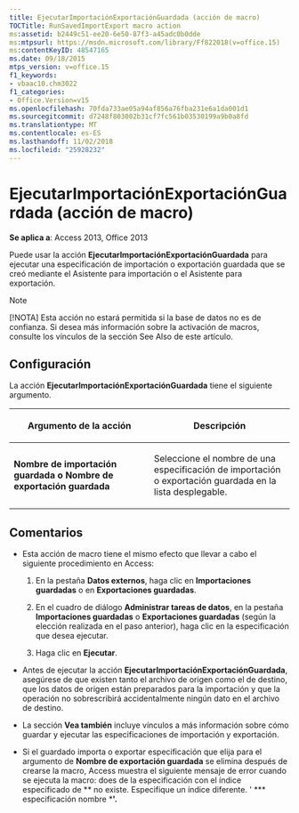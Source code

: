 ```yaml
---
title: EjecutarImportaciónExportaciónGuardada (acción de macro)
TOCTitle: RunSavedImportExport macro action
ms:assetid: b2449c51-ee20-6e50-87f3-a45adc0b0dde
ms:mtpsurl: https://msdn.microsoft.com/library/Ff822018(v=office.15)
ms:contentKeyID: 48547165
ms.date: 09/18/2015
mtps_version: v=office.15
f1_keywords:
- vbaac10.chm3022
f1_categories:
- Office.Version=v15
ms.openlocfilehash: 70fda733ae05a94af856a76fba231e6a1da001d1
ms.sourcegitcommit: d7248f803002b31cf7fc561b03530199a9b0a8fd
ms.translationtype: MT
ms.contentlocale: es-ES
ms.lasthandoff: 11/02/2018
ms.locfileid: "25928232"
---
```

# <a name="runsavedimportexport-macro-action"></a>EjecutarImportaciónExportaciónGuardada (acción de macro)


**Se aplica a**: Access 2013, Office 2013

Puede usar la acción **EjecutarImportaciónExportaciónGuardada** para ejecutar una especificación de importación o exportación guardada que se creó mediante el Asistente para importación o el Asistente para exportación.


> [!NOTE]
> <P>[!NOTA] Esta acción no estará permitida si la base de datos no es de confianza. Si desea más información sobre la activación de macros, consulte los vínculos de la sección See Also de este artículo.</P>



## <a name="setting"></a>Configuración

La acción **EjecutarImportaciónExportaciónGuardada** tiene el siguiente argumento.

<table>
<colgroup>
<col style="width: 50%" />
<col style="width: 50%" />
</colgroup>
<thead>
<tr class="header">
<th><p>Argumento de la acción</p></th>
<th><p>Descripción</p></th>
</tr>
</thead>
<tbody>
<tr class="odd">
<td><p><strong>Nombre de importación guardada o Nombre de exportación guardada</strong></p></td>
<td><p>Seleccione el nombre de una especificación de importación o exportación guardada en la lista desplegable.</p></td>
</tr>
</tbody>
</table>


## <a name="remarks"></a>Comentarios

  - Esta acción de macro tiene el mismo efecto que llevar a cabo el siguiente procedimiento en Access:
    
    1.  En la pestaña **Datos externos**, haga clic en **Importaciones guardadas** o en **Exportaciones guardadas**.
    
    2.  En el cuadro de diálogo **Administrar tareas de datos**, en la pestaña **Importaciones guardadas** o **Exportaciones guardadas** (según la elección realizada en el paso anterior), haga clic en la especificación que desea ejecutar.
    
    3.  Haga clic en **Ejecutar**.

  - Antes de ejecutar la acción **EjecutarImportaciónExportaciónGuardada**, asegúrese de que existen tanto el archivo de origen como el de destino, que los datos de origen están preparados para la importación y que la operación no sobrescribirá accidentalmente ningún dato en el archivo de destino.

  - La sección **Vea también** incluye vínculos a más información sobre cómo guardar y ejecutar las especificaciones de importación y exportación.

  - Si el guardado importa o exportar especificación que elija para el argumento de **Nombre de exportación guardada** se elimina después de crearse la macro, Access muestra el siguiente mensaje de error cuando se ejecuta la macro: does de la especificación con el índice especificado de ** no existe. Especifique un índice diferente. ' *** especificación nombre ***'.**

